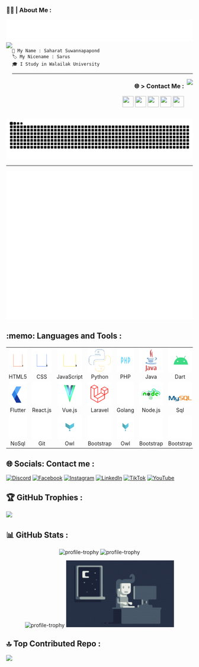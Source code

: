 ### 🧑‍💼 | About Me :

<img src="svg/about_me.svg">

<img align="left" height="106" src="https://cdn.cloudflare.steamstatic.com/steamcommunity/public/images/items/1505620/f165be671b026f0ff93d2e669dba519cd0e75c16.gif"  />

<div align="left">
	
    👤 My Name : Saharat Suwannapapond
    🏷️ My Nicename : Sarus
    🎓 I Study in Walailak University
    
</div>

<hr>

<img align="right" height="106" src="https://community.akamai.steamstatic.com/economy/image/i0CoZ81Ui0m-9KwlBY1L_18myuGuq1wfhWSIYhY_9XEDYOMNRBsMoGuuOgceXob50kaxV_PHjMO1MHaEqgcnrd6luAmoGB-kzc6yrnUN6_b6OPE-dvLHVzCRlbkutuU4Tn3mlEV04G6DmN-tc2XAN1AkSsNyoQ/?allow_animated=1"  />

<h3 align="right"> 🌐 > Contact Me : &nbsp;</h3>
<div align="right"> 
<a href="https://facebook.com/saharat.suwannapapond.7" target="blank"><img align="center" src="https://upload.wikimedia.org/wikipedia/commons/6/6c/Facebook_Logo_2023.png" height="30" width="30" /></a>
<a href="https://instagram.com/sr_sarus" target="blank"><img align="center" src="https://upload.wikimedia.org/wikipedia/commons/thumb/a/a5/Instagram_icon.png/2048px-Instagram_icon.png"  height="30" width="30" /></a>
<a href="https://x.com/suwannapapond" target="blank"><img align="center" src="https://freepnglogo.com/images/all_img/1691832581twitter-x-icon-png.png"  height="30" width="30" /></a>
<a href="https://linkedin.com/in/saharat-sarus/" target="blank"><img align="center" src="https://cdn1.iconfinder.com/data/icons/logotypes/32/circle-linkedin-512.png" height="30" width="30" /></a>
<a href="https://discord.gg/sss" target="blank"><img align="center" src="https://static-00.iconduck.com/assets.00/discord-icon-2048x2048-o5mluhz2.png"  height="30" width="30" /></a>
	&nbsp;
</div> 

<picture>
  <source
    media="(prefers-color-scheme: dark)"
    srcset="svg/snake/snake-dark.svg"
  />
  <source
    media="(prefers-color-scheme: light)"
    srcset="svg/snake/snake-light.svg"
  />
  <img
    alt="github contribution grid snake animation"
    src="svg/snake/snake-animation.svg"
  />
</picture>

<hr>

<picture>
 <a href="https://github.com/Sarus1997/Sarus1997/blame/main/hello.svg"><img src="svg/hello/hello.svg" width="100%" height="400" alt="Click to see the source"></a>
</picture>

<h2>:memo: Languages and Tools :</h2>

<table align="center">
   <tr>
	<td align="center" width="96"><a href="https://www.w3schools.com/html/"><img src="icon/html-icon.svg" alt="icon" width="65" height="65" /></a>
	       <br>HTML5
	</td>
	<td align="center" width="96"><a href="https://www.w3schools.com/css/"><img src="icon/css-icon.svg" alt="icon" width="65" height="65" /></a>
	       <br>CSS
	</td>
	<td align="center" width="96"><a href="https://www.w3schools.com/js/"><img src="icon/js-icon.svg" alt="icon" width="65" height="65" /></a>
	       <br>JavaScript
	</td>
	<td align="center" width="96"><a href="https://www.python.org/"><img src="icon/python-icon.svg" alt="icon" width="65" height="65" /></a>
	       <br>Python
	</td>
	<td align="center" width="96"><a href="https://www.w3schools.com/php/"><img src="icon/php1.gif" alt="icon" width="65" height="65" /></a>
	       <br>PHP
	</td>
	<td align="center" width="96"><a href="https://www.java.com/en/"><img src="icon/java1.gif" alt="icon" width="65" height="65" /></a>
	       <br>Java
	</td>
	<td align="center" width="96"><a href="https://dart.dev/"><img src="icon/dart_android.gif" alt="icon" width="65" height="65" /></a>
	       <br>Dart
	</td>
   </tr>

   <tr>
	<td align="center" width="96"><a href="https://flutter.dev/"><img src="icon/flutter.gif" alt="icon" width="65" height="65" /></a>
	       <br>Flutter
	</td>
	<td align="center" width="96"><a href="https://react.dev/"><img src="icon/react.gif" alt="icon" width="65" height="65" /></a>
	       <br>React.js
	</td>
	<td align="center" width="96"><a href="https://vuejs.org/"><img src="icon/vue.gif" alt="icon" width="65" height="65" /></a>
	       <br>Vue.js
	</td>
	<td align="center" width="96"><a href="https://laravel.com/"><img src="icon/laravel.gif" alt="icon" width="65" height="65" /></a>
	       <br>Laravel
	</td>
	<td align="center" width="96"><a href="https://go.dev/"><img src="icon/go.gif" alt="icon" width="65" height="65" /></a>
	       <br>Golang
	</td>
	<td align="center" width="96"><a href="https://nodejs.org/en"><img src="icon/node1.gif" alt="icon" width="65" height="65" /></a>
	       <br>Node.js
	</td>  
	<td align="center" width="96"><a href="https://www.w3schools.com/sql/"><img src="icon/mysql.gif" alt="icon" width="65" height="65" /></a>
	       <br>Sql
	</td>
   </tr>

   <tr>
	<td align="center" width="96"><a href="https://www.mongodb.com/nosql-explained"><img src="icon/mongodb.gif" alt="icon" width="65" height="65" /></a>
		<br>NoSql
	</td>
	<td align="center" width="96"><a href="https://git-scm.com/"/><img src="icon/git.gif" alt="icon" width="65" height="65" /></a>
		<br>Git
	</td>
	<td align="center" width="96"><a href="https://owlcarousel2.github.io/OwlCarousel2/"><img src="icon/owl.gif" alt="icon" width="65" height="65" /></a>
	       <br>Owl
	</td>
	<td align="center" width="96"><a href="https://getbootstrap.com/"><img src="icon/B1.gif" alt="icon" width="65" height="65" /></a>
	       <br>Bootstrap
	 </td>
	<td align="center" width="96"><a href="https://owlcarousel2.github.io/OwlCarousel2/"><img src="icon/owl.gif" alt="icon" width="65" height="65" /></a>
	       <br>Owl
	</td>
	<td align="center" width="96"><a href="https://getbootstrap.com/"><img src="icon/B1.gif" alt="icon" width="65" height="65" /></a>
	       <br>Bootstrap
	</td>
	<td align="center" width="96"><a href="https://getbootstrap.com/"><img src="icon/B1.gif" alt="icon" width="65" height="65" /></a>
	       <br>Bootstrap
	</td>
   </tr>
</table>

<h2>🌐 Socials: Contact me :</h2>

[![Discord](https://img.shields.io/badge/Discord-%237289DA.svg?logo=discord&logoColor=white)](https://discord.gg/#3541)
[![Facebook](https://img.shields.io/badge/Facebook-%231877F2.svg?logo=Facebook&logoColor=white)](https://facebook.com/saharat.suwannapapond.7)
[![Instagram](https://img.shields.io/badge/Instagram-%23E4405F.svg?logo=Instagram&logoColor=white)](https://instagram.com/sr_sarus_/?next=%2Fsr_sarus_%2F)
[![LinkedIn](https://img.shields.io/badge/LinkedIn-%230077B5.svg?logo=linkedin&logoColor=white)](https://linkedin.com/in/saharat-sarus/)
[![TikTok](https://img.shields.io/badge/TikTok-%23000000.svg?logo=TikTok&logoColor=white)](https://tiktok.com/@sarus_ss)
[![YouTube](https://img.shields.io/badge/YouTube-%23FF0000.svg?logo=YouTube&logoColor=white)](https://youtube.com/@sr_sarus)


<h2>🏆 GitHub Trophies :</h2>

![](https://github-profile-trophy.vercel.app/?username=sarus1997&theme=radical&no-frame=false&no-bg=false&margin-w=4)

<h2>📊 GitHub Stats :</h2>
<p align="center">
  <img height="180em" src="https://github-readme-stats.vercel.app/api?username=sarus1997&theme=dark&hide_border=false&include_all_commits=true&count_private=true" alt="profile-trophy"/>
  <img height="180em" src="https://github-readme-stats.vercel.app/api/top-langs/?username=sarus1997&theme=dark&hide_border=false&include_all_commits=true&count_private=true&layout=compact" alt="profile-trophy"/>
</p>

<p align="center">
  <img height="180em" src="https://github-readme-streak-stats.herokuapp.com/?user=sarus1997&theme=dark&hide_border=false" alt="profile-trophy"/>
  <img height="180em" alt="Night Coding" src="https://raw.githubusercontent.com/AVS1508/AVS1508/master/assets/Night-Coding.gif"/>
</p>

<h2>🔝 Top Contributed Repo :</h2>

![](https://github-contributor-stats.vercel.app/api?username=sarus1997&limit=5&theme=radical&combine_all_yearly_contributions=true)


